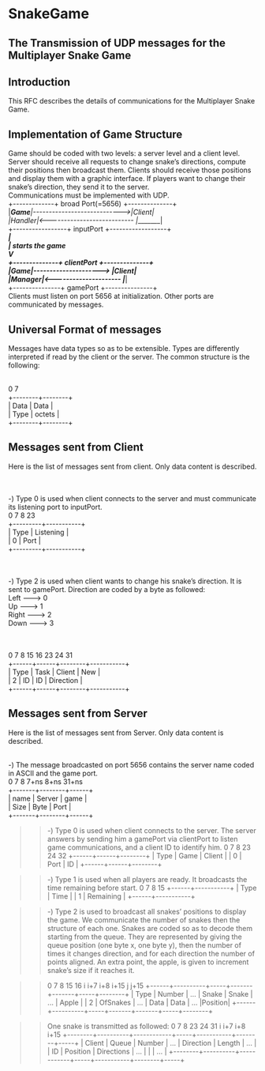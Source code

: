 # SnakeGame

The Transmission of UDP messages for the Multiplayer Snake Game
---------------------------------------------------------------

Introduction 
------------

This RFC describes the details of communications for the Multiplayer Snake Game.

Implementation of Game Structure
--------------------------------

Game should be coded with two levels: a server level and a client level. Server should receive all requests to change snake’s directions, compute their positions then broadcast them. Clients should receive those positions and display them with a graphic interface. If players want to change their snake’s direction, they send it to the server.
<br/>Communications must be implemented with UDP.
<br/>+-------------+ broad Port(=5656) +--------------+ 
<br/>|___Game__|---------------------------->|_Client_| 
<br/>|_Handler_|<--------------------------- |________| 
<br/>+-----------------+ inputPort +------------------+
<br/> ___|
<br/> ___| starts the game 
<br/> ___V
<br/>+--------------+ clientPort +--------------+ 
<br/>|__Game___|---------------------> |_Client_|
<br/>|_Manager_|<--------------------- |________|
<br/>+---------------+ gamePort +---------------+
<br/>Clients must listen on port 5656 at initialization. Other ports are communicated by messages.

Universal Format of messages 
----------------------------
Messages have data types so as to be extensible. Types are differently interpreted if read by the client or the server. The common structure is the following:

<br/>0        7 
<br/>+--------+--------+ 
<br/>|  Data  |  Data  | 
<br/>|  Type  | octets | 
<br/>+--------+--------+

Messages sent from Client 
-------------------------

Here is the list of messages sent from client. Only data content is described.

<br/><br/>-) Type 0 is used when client connects to the server and must communicate its listening port to inputPort.
<br/>0        7 8         23 
<br/>+---------+-----------+ 
<br/>|   Type  | Listening | 
<br/>|    0    |    Port   | 
<br/>+---------+-----------+

<br/><br/>-) Type 2 is used when client wants to change his snake’s direction. It is sent to gamePort. Direction are coded by a byte as followed:
<br/>Left ---> 0 
<br/>Up ---> 1 
<br/>Right ---> 2 
<br/>Down ---> 3

<br/><br/>0     7 8   15 16    23 24        31 
<br/>+------+------+--------+-----------+ 
<br/>| Type | Task | Client |    New    | 
<br/>|   2  |  ID  |   ID   | Direction | 
<br/>+------+------+--------+-----------+ 

Messages sent from Server 
-------------------------

Here is the list of messages sent from Server. Only data content is described.

<br/>-) The message broadcasted on port 5656 contains the server name coded in ASCII and the game port.
<br/>0      7 8   7+ns 8+ns 31+ns 
<br/>+-------+--------+------+ 
<br/>|  name | Server | game | 
<br/>|  Size |  Byte  | Port | 
<br/>+-------+--------+------+

>>-) Type 0 is used when client connects to the server. The server answers by sending him a gamePort via clientPort to listen game communications, and a client ID to identify him.
>0     7 8   23 24     32 
>+------+------+--------+ 
>| Type | Game | Client | 
>|   0  | Port |   ID   | 
>+------+------+--------+ 

>>-) Type 1 is used when all players are ready. It broadcasts the time remaining before start.
>0     7 8         15 
>+------+-----------+ 
>| Type |    Time   | 
>|   1  | Remaining | 
>+------+-----------+ 

>>-) Type 2 is used to broadcast all snakes’ positions to display the game. We communicate the number of snakes then the structure of each one. Snakes are coded so as to decode them starting from the queue. They are represented by giving the queue position (one byte x, one byte y), then the number of times it changes direction, and for each direction the number of points aligned. An extra point, the apple, is given to increment snake’s size if it reaches it.

>>0     7 8       15 16    i   i+7 i+8  i+15     j    j+15 
>+------+----------+-----+-------+-------+-----+--------+ 
>| Type |  Number  | ... | Snake | Snake | ... |  Apple | 
>|   2  | OfSnakes | ... |  Data |  Data | ... |Position| 
>+------+----------+-----+-------+-------+-----+--------+ 

>>One snake is transmitted as followed:
>0      7 8       23 24         31       i       i+7 i+8  i+15 
>+--------+----------+------------+-----+-----------+--------+-----+ 
>| Client |   Queue  |    Number  | ... | Direction | Length | ... | 
>|   ID   | Position | Directions | ... |           |        | ... | 
>+--------+----------+------------+-----+-----------+--------+-----+ 
